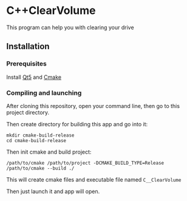 # C++ClearVolume

This program can help you with clearing your drive

## Installation

### Prerequisites

Install [Qt5](https://www.qt.io/) and [Cmake](https://cmake.org/)

### Compiling and launching

After cloning this repository, open your command line, then go to this project directory.

Then create directory for building this app and go into it:

```shell
mkdir cmake-build-release
cd cmake-build-release
```

Then init cmake and build project:

```shell
/path/to/cmake /path/to/project -DCMAKE_BUILD_TYPE=Release
/path/to/cmake --build ./
```

This will create cmake files and executable file named `C__ClearVolume`

Then just launch it and app will open.
